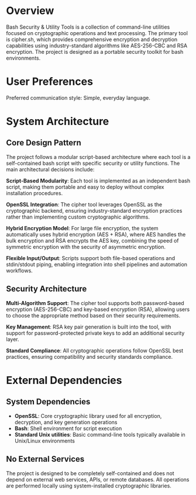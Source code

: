 # Overview

Bash Security & Utility Tools is a collection of command-line utilities focused on cryptographic operations and text processing. The primary tool is cipher.sh, which provides comprehensive encryption and decryption capabilities using industry-standard algorithms like AES-256-CBC and RSA encryption. The project is designed as a portable security toolkit for bash environments.

# User Preferences

Preferred communication style: Simple, everyday language.

# System Architecture

## Core Design Pattern
The project follows a modular script-based architecture where each tool is a self-contained bash script with specific security or utility functions. The main architectural decisions include:

**Script-Based Modularity**: Each tool is implemented as an independent bash script, making them portable and easy to deploy without complex installation procedures.

**OpenSSL Integration**: The cipher tool leverages OpenSSL as the cryptographic backend, ensuring industry-standard encryption practices rather than implementing custom cryptographic algorithms.

**Hybrid Encryption Model**: For large file encryption, the system automatically uses hybrid encryption (AES + RSA), where AES handles the bulk encryption and RSA encrypts the AES key, combining the speed of symmetric encryption with the security of asymmetric encryption.

**Flexible Input/Output**: Scripts support both file-based operations and stdin/stdout piping, enabling integration into shell pipelines and automation workflows.

## Security Architecture
**Multi-Algorithm Support**: The cipher tool supports both password-based encryption (AES-256-CBC) and key-based encryption (RSA), allowing users to choose the appropriate method based on their security requirements.

**Key Management**: RSA key pair generation is built into the tool, with support for password-protected private keys to add an additional security layer.

**Standard Compliance**: All cryptographic operations follow OpenSSL best practices, ensuring compatibility and security standards compliance.

# External Dependencies

## System Dependencies
- **OpenSSL**: Core cryptographic library used for all encryption, decryption, and key generation operations
- **Bash**: Shell environment for script execution
- **Standard Unix utilities**: Basic command-line tools typically available in Unix/Linux environments

## No External Services
The project is designed to be completely self-contained and does not depend on external web services, APIs, or remote databases. All operations are performed locally using system-installed cryptographic libraries.